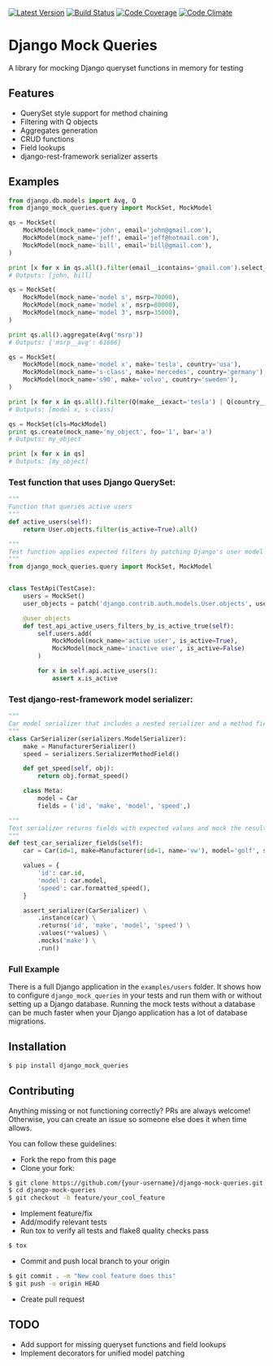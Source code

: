 [![Latest Version](https://img.shields.io/pypi/v/django_mock_queries.svg)](https://pypi.python.org/pypi/django_mock_queries)
[![Build Status](https://travis-ci.org/stphivos/django-mock-queries.svg?branch=master)](https://travis-ci.org/stphivos/django-mock-queries)
[![Code Coverage](https://codecov.io/github/stphivos/django-mock-queries/coverage.svg?branch=master)](https://codecov.io/github/stphivos/django-mock-queries?branch=master)
[![Code Climate](https://codeclimate.com/github/stphivos/django-mock-queries/badges/gpa.svg)](https://codeclimate.com/github/stphivos/django-mock-queries)

# Django Mock Queries

A library for mocking Django queryset functions in memory for testing

## Features

* QuerySet style support for method chaining
* Filtering with Q objects
* Aggregates generation
* CRUD functions
* Field lookups
* django-rest-framework serializer asserts

## Examples

```python
from django.db.models import Avg, Q
from django_mock_queries.query import MockSet, MockModel

qs = MockSet(
    MockModel(mock_name='john', email='john@gmail.com'),
    MockModel(mock_name='jeff', email='jeff@hotmail.com'),
    MockModel(mock_name='bill', email='bill@gmail.com'),
)

print [x for x in qs.all().filter(email__icontains='gmail.com').select_related('address')]
# Outputs: [john, bill]

qs = MockSet(
    MockModel(mock_name='model s', msrp=70000),
    MockModel(mock_name='model x', msrp=80000),
    MockModel(mock_name='model 3', msrp=35000),
)

print qs.all().aggregate(Avg('msrp'))
# Outputs: {'msrp__avg': 61666}

qs = MockSet(
    MockModel(mock_name='model x', make='tesla', country='usa'),
    MockModel(mock_name='s-class', make='mercedes', country='germany'),
    MockModel(mock_name='s90', make='volvo', country='sweden'),
)

print [x for x in qs.all().filter(Q(make__iexact='tesla') | Q(country__iexact='germany'))]
# Outputs: [model x, s-class]

qs = MockSet(cls=MockModel)
print qs.create(mock_name='my_object', foo='1', bar='a')
# Outputs: my_object

print [x for x in qs]
# Outputs: [my_object]
```

### Test function that uses Django QuerySet:

```python
"""
Function that queries active users
"""
def active_users(self):
    return User.objects.filter(is_active=True).all()

"""
Test function applies expected filters by patching Django's user model Manager or Queryset with a MockSet
"""
from django_mock_queries.query import MockSet, MockModel


class TestApi(TestCase):
    users = MockSet()
    user_objects = patch('django.contrib.auth.models.User.objects', users)

    @user_objects
    def test_api_active_users_filters_by_is_active_true(self):
        self.users.add(
        	MockModel(mock_name='active user', is_active=True),
        	MockModel(mock_name='inactive user', is_active=False)
        )

        for x in self.api.active_users():
        	assert x.is_active
```

### Test django-rest-framework model serializer:

```python
"""
Car model serializer that includes a nested serializer and a method field
"""
class CarSerializer(serializers.ModelSerializer):
    make = ManufacturerSerializer()
    speed = serializers.SerializerMethodField()

    def get_speed(self, obj):
        return obj.format_speed()

    class Meta:
        model = Car
        fields = ('id', 'make', 'model', 'speed',)

"""
Test serializer returns fields with expected values and mock the result of nested serializer for field make
"""
def test_car_serializer_fields(self):
    car = Car(id=1, make=Manufacturer(id=1, name='vw'), model='golf', speed=300)

    values = {
        'id': car.id,
        'model': car.model,
        'speed': car.formatted_speed(),
    }

    assert_serializer(CarSerializer) \
        .instance(car) \
        .returns('id', 'make', 'model', 'speed') \
        .values(**values) \
        .mocks('make') \
        .run()
```

### Full Example
There is a full Django application in the `examples/users` folder. It shows how
to configure `django_mock_queries` in your tests and run them with or without
setting up a Django database. Running the mock tests without a database can be
much faster when your Django application has a lot of database migrations.

## Installation

```bash
$ pip install django_mock_queries
```

## Contributing

Anything missing or not functioning correctly? PRs are always welcome! Otherwise, you can create an issue so someone else does it when time allows.

You can follow these guidelines:

* Fork the repo from this page
* Clone your fork:
```bash
$ git clone https://github.com/{your-username}/django-mock-queries.git
$ cd django-mock-queries
$ git checkout -b feature/your_cool_feature
```
* Implement feature/fix
* Add/modify relevant tests
* Run tox to verify all tests and flake8 quality checks pass
```bash
$ tox
```
* Commit and push local branch to your origin
```bash
$ git commit . -m "New cool feature does this"
$ git push -u origin HEAD
```
* Create pull request

## TODO

* Add support for missing queryset functions and field lookups
* Implement decorators for unified model patching
